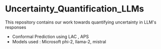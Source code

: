 # Uncertainty_Quantification_LLMs
This repository contains our work towards quantifying uncertainty in LLM's responses

- Conformal Prediction using LAC , APS
- Models used : Microsoft phi-2, llama-2, mistral 
